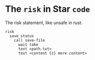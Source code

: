 # The `risk` in Star `code`

The risk statement, like unsafe in rust.

```
risk
  save status
    call save-file
      wait take
      text <path.txt>
      text <content {z} more content>
```
